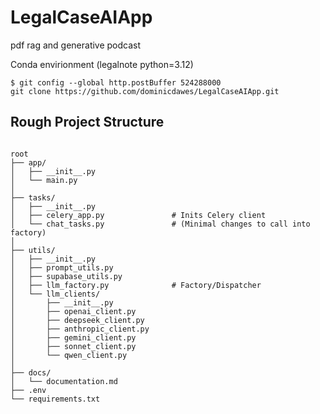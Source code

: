 # LegalCaseAIApp
pdf rag and generative podcast 

Conda envirionment (legalnote python=3.12)


```
$ git config --global http.postBuffer 524288000
git clone https://github.com/dominicdawes/LegalCaseAIApp.git
```

## Rough Project Structure

```

root
├── app/
│   ├── __init__.py
│   └── main.py
│
├── tasks/
│   ├── __init__.py
│   ├── celery_app.py               # Inits Celery client
│   └── chat_tasks.py               # (Minimal changes to call into factory)
│
├── utils/
│   ├── __init__.py
│   ├── prompt_utils.py
│   ├── supabase_utils.py
│   ├── llm_factory.py              # Factory/Dispatcher
│   └── llm_clients/
│       ├── __init__.py
│       ├── openai_client.py
│       ├── deepseek_client.py
│       ├── anthropic_client.py
│       ├── gemini_client.py
│       ├── sonnet_client.py
│       └── qwen_client.py
│
├── docs/
│   └── documentation.md
├── .env
└── requirements.txt


```